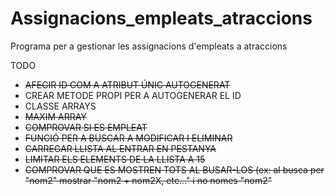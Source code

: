 # Assignacions_empleats_atraccions
Programa per a gestionar les assignacions d'empleats a atraccions

TODO
- ~~AFEGIR ID COM A ATRIBUT ÚNIC AUTOGENERAT~~
- CREAR METODE PROPI PER A AUTOGENERAR EL ID
- CLASSE ARRAYS
- ~~MAXIM ARRAY~~
- ~~COMPROVAR SI ES EMPLEAT~~
- ~~FUNCIÓ PER A BUSCAR A MODIFICAR I ELIMINAR~~
- ~~CARREGAR LLISTA AL ENTRAR EN PESTANYA~~
- ~~LIMITAR ELS ELEMENTS DE LA LLISTA A 15~~
- ~~COMPROVAR QUE ES MOSTREN TOTS AL BUSAR-LOS (ex: al busca per "nom2" mostrar "nom2 + nom2X, etc..." i no nomes "nom2"~~
